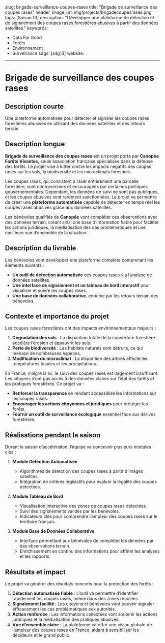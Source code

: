 slug: brigade-surveillance-coupes-rases
title: "Brigade de surveillance des coupes rases"
header_image_url: img/projects/brigadecoupesrases.png
tags: [Saison 13]
description: "Développer une plateforme de détection et de signalement des coupes rases forestières abusives à partir des données satellites."
keywords:
  - Data For Good
  - Forêts
  - Environnement
  - Surveillance
sdgs: [sdg13]
website: 
---

# Brigade de surveillance des coupes rases

## Description courte
Une plateforme automatisée pour détecter et signaler les coupes rases forestières abusives en utilisant des données satellites et des retours terrain.

## Description longue
**Brigade de surveillance des coupes rases** est un projet porté par **Canopée Forêts Vivantes**, seule association française spécialisée dans la défense des forêts. Le projet vise à lutter contre les impacts négatifs des coupes rases sur les sols, la biodiversité et les microclimats forestiers. 

Les coupes rases, qui consistent à raser entièrement une parcelle forestière, sont controversées et encouragées par certaines politiques gouvernementales. Cependant, les données de suivi ne sont pas publiques, et les coupes abusives sont rarement sanctionnées. Le projet va permettre de créer une **plateforme automatisée** capable de détecter en temps réel les coupes rases abusives grâce aux données satellites. 

Les bénévoles qualifiés de **Canopée** vont compléter ces observations avec des données terrain, créant ainsi une base d’information fiable pour faciliter les actions juridiques, la médiatisation des cas problématiques et une meilleure vue d’ensemble de la situation.

## Description du livrable
Les bénévoles vont développer une plateforme complète comprenant les éléments suivants :
- **Un outil de détection automatisée** des coupes rases via l’analyse de données satellites.
- **Une interface de signalement et un tableau de bord interactif** pour visualiser et suivre les coupes rases.
- **Une base de données collaborative**, enrichie par les retours terrain des bénévoles.

## Contexte et importance du projet
Les coupes rases forestières ont des impacts environnementaux majeurs :
1. **Dégradation des sols** : La disparition totale de la couverture forestière accélère l’érosion et appauvrit les sols.
2. **Perte de biodiversité** : Les habitats naturels sont détruits, ce qui menace de nombreuses espèces.
3. **Modification du microclimat** : La disparition des arbres affecte les températures locales et les précipitations.

En France, malgré la loi, le suivi des coupes rases est largement insuffisant. Les citoyens n’ont pas accès à des données claires sur l’état des forêts et les pratiques forestières. Ce projet va :
- **Renforcer la transparence** en rendant accessibles les informations sur les coupes rases.
- **Encourager les actions citoyennes et juridiques** pour protéger les forêts.
- **Fournir un outil de surveillance écologique** essentiel face aux dérives forestières.

## Réalisations pendant la saison
Durant la saison d’accélération, l’équipe va concevoir plusieurs modules clés :

1. **Module Détection Automatisée**
   - Algorithmes de détection des coupes rases à partir d’images satellites.
   - Intégration de critères législatifs pour évaluer la légalité des coupes détectées.

2. **Module Tableau de Bord**
   - Visualisation interactive des zones de coupes rases détectées.
   - Suivi des signalements validés par les bénévoles.
   - Indicateurs clés pour comprendre l’ampleur des coupes rases sur le territoire français.

3. **Module Base de Données Collaborative**
   - Interface permettant aux bénévoles de compléter les données par des observations terrain.
   - Enrichissement en continu des informations pour affiner les analyses et les rapports.

## Résultats et impact
Le projet va générer des résultats concrets pour la protection des forêts :
1. **Détection automatisée fiable** : L’outil va permettre d’identifier rapidement les coupes rases, même dans des zones reculées.
2. **Signalement facilité** : Les citoyens et bénévoles vont pouvoir signaler efficacement les cas problématiques aux autorités.
3. **Action renforcée** : Les informations collectées vont soutenir les actions juridiques et la médiatisation des pratiques abusives.
4. **Vue d’ensemble claire** : La plateforme va offrir une vision globale de l’ampleur des coupes rases en France, aidant à sensibiliser les décideurs et le grand public.

